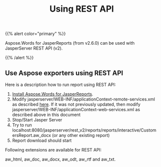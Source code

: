 ﻿---
title: Using REST API
articleTitle: Using REST API
linktitle: Using REST API
description: "Aspose.Words for JasperReports (from v2.6.0) can be used with JasperServer REST API (v2)."
type: docs
weight: 140
url: /jasperreports/using-rest-api/
---

{{% alert color="primary" %}} 

Aspose.Words for JasperReports (from v2.6.0) can be used with JasperServer REST API (v2).

{{% /alert %}} 

## Use Aspose exporters using REST API

Here is a description how to run report using REST API:

1. [Install Aspose.Words for JasperReports](/words/jasperreports/installation/).
1. Modify jasperserver/WEB-INF/applicationContext-remote-services.xml as described [here](/words/jasperreports/installation/). If it was not previously updated, then modify jasperserver/WEB-INF/applicationContext-web-services.xml as described above in this document
1. Stop/Start Jasper Server
1. Try to run localhost:8080/jasperserver/rest_v2/reports/reports/interactive/CustomersReport.aw_docx (or any other existing report)
1. Report download should start

Following extensions are available for REST API: 

aw_html, aw_doc, aw_docx, aw_odt, aw_rtf and aw_txt.
